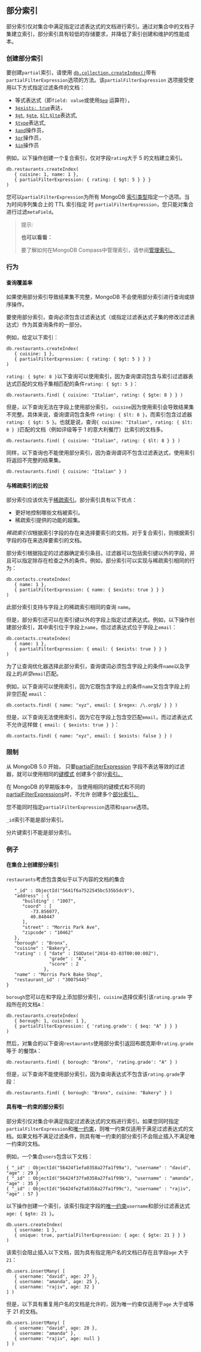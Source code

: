 ## 部分索引

部分索引仅对集合中满足指定过滤表达式的文档进行索引。通过对集合中的文档子集建立索引，部分索引具有较低的存储要求，并降低了索引创建和维护的性能成本。

### 创建部分索引

要创建`partial`索引，请使用 [`db.collection.createIndex()`](https://www.mongodb.com/docs/v7.0/reference/method/db.collection.createIndex/#mongodb-method-db.collection.createIndex)带有 `partialFilterExpression`选项的方法。该`partialFilterExpression` 选项接受使用以下方式指定过滤条件的文档：

- 等式表达式（即`field: value`或使用[`$eq`](https://www.mongodb.com/docs/v7.0/reference/operator/query/eq/#mongodb-query-op.-eq) 运算符），
- [`$exists: true`](https://www.mongodb.com/docs/v7.0/reference/operator/query/exists/#mongodb-query-op.-exists)表达，
- [`$gt`](https://www.mongodb.com/docs/v7.0/reference/operator/query/gt/#mongodb-query-op.-gt), [`$gte`](https://www.mongodb.com/docs/v7.0/reference/operator/query/gte/#mongodb-query-op.-gte), [`$lt`](https://www.mongodb.com/docs/v7.0/reference/operator/query/lt/#mongodb-query-op.-lt),[`$lte`](https://www.mongodb.com/docs/v7.0/reference/operator/query/lte/#mongodb-query-op.-lte)表达式,
- [`$type`](https://www.mongodb.com/docs/v7.0/reference/operator/query/type/#mongodb-query-op.-type)表达式,
- [`$and`](https://www.mongodb.com/docs/v7.0/reference/operator/query/and/#mongodb-query-op.-and)操作员，
- [`$or`](https://www.mongodb.com/docs/v7.0/reference/operator/query/or/#mongodb-query-op.-or)操作员，
- [`$in`](https://www.mongodb.com/docs/v7.0/reference/operator/query/in/#mongodb-query-op.-in)操作员

例如，以下操作创建一个复合索引，仅对字段`rating`大于 5 的文档建立索引。

```
db.restaurants.createIndex(
   { cuisine: 1, name: 1 },
   { partialFilterExpression: { rating: { $gt: 5 } } }
)
```

您可以`partialFilterExpression`为所有 MongoDB [索引类型](https://www.mongodb.com/docs/v7.0/core/indexes/index-types/#std-label-index-types)指定一个选项。当为时间序列集合上的 TTL 索引指定 时 `partialFilterExpression`，您只能对集合进行过滤`metaField`。

> 提示:
>
> **也可以看看：**
>
> 要了解如何在MongoDB Compass中管理索引，请参阅[管理索引。](https://www.mongodb.com/docs/v7.0/tutorial/manage-indexes/#std-label-manage-indexes)

### 行为

#### 查询覆盖率

如果使用部分索引导致结果集不完整，MongoDB 不会使用部分索引进行查询或排序操作。

要使用部分索引，查询必须包含过滤表达式（或指定过滤表达式子集的修改过滤表达式）作为其查询条件的一部分。

例如，给定以下索引：

```
db.restaurants.createIndex(
   { cuisine: 1 },
   { partialFilterExpression: { rating: { $gt: 5 } } }
)
```

`rating: { $gte: 8 }`以下查询可以使用索引，因为查询谓词包含与索引过滤器表达式匹配的文档子集相匹配的条件`rating: { $gt: 5 }`：

```
db.restaurants.find( { cuisine: "Italian", rating: { $gte: 8 } } )
```

但是，以下查询无法在字段上使用部分索引， `cuisine`因为使用索引会导致结果集不完整。具体来说，查询谓词包含条件 `rating: { $lt: 8 }`，而索引包含过滤器`rating: { $gt: 5 }`。也就是说，查询`{ cuisine: "Italian", rating: { $lt: 8 } }`匹配的文档（例如评级等于 1 的意大利餐厅）比索引的文档多。

```
db.restaurants.find( { cuisine: "Italian", rating: { $lt: 8 } } )
```

同样，以下查询也不能使用部分索引，因为查询谓词不包含过滤表达式，使用索引将返回不完整的结果集。

```
db.restaurants.find( { cuisine: "Italian" } )
```

#### 与稀疏索引的比较

部分索引应该优先于[稀疏索引](https://www.mongodb.com/docs/v7.0/core/index-sparse/#std-label-index-type-sparse)。部分索引具有以下优点：

- 更好地控制哪些文档被索引。
- 稀疏索引提供的功能的超集。

*稀疏索引仅*根据索引字段的存在来选择要索引的文档，对于复合索引，则根据索引字段的存在来选择要索引的文档。

部分索引根据指定的过滤器确定索引条目。过滤器可以包括索引键以外的字段，并且可以指定除存在检查之外的条件。例如，部分索引可以实现与稀疏索引相同的行为：

```shell
db.contacts.createIndex(
   { name: 1 },
   { partialFilterExpression: { name: { $exists: true } } }
)
```

此部分索引支持与字段上的稀疏索引相同的查询 `name`。

但是，部分索引还可以在索引键以外的字段上指定过滤表达式。例如，以下操作创建部分索引，其中索引位于字段上`name`，但过滤表达式位于字段上`email`：

```shell
db.contacts.createIndex(
   { name: 1 },
   { partialFilterExpression: { email: { $exists: true } } }
)
```

为了让查询优化器选择此部分索引，查询谓词必须包含字段上的条件`name`以及字段上的*非空*`email`匹配。

例如，以下查询可以使用索引，因为它既包含字段上的条件`name`又包含字段上的非空匹配 `email`：

```
db.contacts.find( { name: "xyz", email: { $regex: /\.org$/ } } )
```

但是，以下查询无法使用索引，因为它在字段上包含空匹配`email`，而过滤表达式不允许这样做 `{ email: { $exists: true } }`：

```
db.contacts.find( { name: "xyz", email: { $exists: false } } )
```

### 限制

从 MongoDB 5.0 开始， 只要[partialFilterExpression](https://www.mongodb.com/docs/v7.0/reference/method/db.collection.createIndexes/#std-label-partialFilterExpression) 字段不表达等效的过滤器，就可以使用相同的[键模式](https://www.mongodb.com/docs/v7.0/reference/method/db.collection.createIndexes/#std-label-key_patterns) 创建多个部分[索引。](https://www.mongodb.com/docs/v7.0/core/index-partial/)

在 MongoDB 的早期版本中， 当使用相同的键模式和不同的[partialFilterExpressions](https://www.mongodb.com/docs/v7.0/reference/method/db.collection.createIndexes/#std-label-partialFilterExpression)时，不允许 创建多个[部分索引](https://www.mongodb.com/docs/v7.0/core/index-partial/)[。](https://www.mongodb.com/docs/v7.0/reference/method/db.collection.createIndexes/#std-label-partialFilterExpression)

您不能同时指定`partialFilterExpression`选项和`sparse`选项。

`_id`索引不能是部分索引。

分片键索引不能是部分索引。

### 例子

#### 在集合上创建部分索引

`restaurants`考虑包含类似于以下内容的文档的集合

```{
   "_id" : ObjectId("5641f6a7522545bc535b5dc9"),
   "address" : {
      "building" : "1007",
      "coord" : [
         -73.856077,
         40.848447
      ],
      "street" : "Morris Park Ave",
      "zipcode" : "10462"
   },
   "borough" : "Bronx",
   "cuisine" : "Bakery",
   "rating" : { "date" : ISODate("2014-03-03T00:00:00Z"),
                "grade" : "A",
                "score" : 2
              },
   "name" : "Morris Park Bake Shop",
   "restaurant_id" : "30075445"
}
```

`borough`您可以在和字段上添加部分索引，`cuisine`选择仅索引该`rating.grade` 字段所在的文档`A`：

```
db.restaurants.createIndex(
   { borough: 1, cuisine: 1 },
   { partialFilterExpression: { 'rating.grade': { $eq: "A" } } }
)
```

然后，对集合的以下查询`restaurants`使用部分索引返回布朗克斯中`rating.grade`等于 的餐馆`A`：

```
db.restaurants.find( { borough: "Bronx", 'rating.grade': "A" } )
```

但是，以下查询不能使用部分索引，因为查询表达式不包含该`rating.grade`字段：

```shell
db.restaurants.find( { borough: "Bronx", cuisine: "Bakery" } )
```

#### 具有唯一约束的部分索引

部分索引仅对集合中满足指定过滤表达式的文档进行索引。如果您同时指定 `partialFilterExpression`和[唯一约束](https://www.mongodb.com/docs/v7.0/core/index-unique/#std-label-index-type-unique)，则唯一约束仅适用于满足过滤表达式的文档。如果文档不满足过滤条件，则具有唯一约束的部分索引不会阻止插入不满足唯一约束的文档。

例如，一个集合`users`包含以下文档：

```shell
{ "_id" : ObjectId("56424f1efa0358a27fa1f99a"), "username" : "david", "age" : 29 }
{ "_id" : ObjectId("56424f37fa0358a27fa1f99b"), "username" : "amanda", "age" : 35 }
{ "_id" : ObjectId("56424fe2fa0358a27fa1f99c"), "username" : "rajiv", "age" : 57 }
```

以下操作创建一个索引，该索引指定字段的[唯一约束](https://www.mongodb.com/docs/v7.0/core/index-unique/#std-label-index-type-unique)`username`和部分过滤表达式`age: { $gte: 21 }`。

```shell
db.users.createIndex(
   { username: 1 },
   { unique: true, partialFilterExpression: { age: { $gte: 21 } } }
)
```

该索引会阻止插入以下文档，因为具有指定用户名的文档已存在且字段`age` 大于`21`：

```shell
db.users.insertMany( [
   { username: "david", age: 27 },
   { username: "amanda", age: 25 },
   { username: "rajiv", age: 32 }
] )
```

但是，以下具有重复用户名的文档是允许的，因为唯一约束仅适用于`age` 大于或等于 21 的文档。

```shell
db.users.insertMany( [
   { username: "david", age: 20 },
   { username: "amanda" },
   { username: "rajiv", age: null }
] )
```

